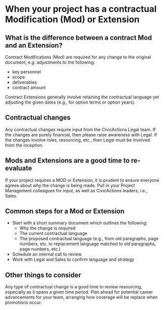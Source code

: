 # When your project has a contractual Modification (Mod) or Extension

## What is the difference between a contract Mod and an Extension?

Contract Modifications (Mod) are required for any change to the original document, e.g. adjustments to the following:

-   key personnel
-   scope
-   deliverables
-   contract amount

Contract Extensions generally involve retaining the contractual language yet adjusting the given dates (e.g., for option terms or option years).

## Contractual changes

Any contractual changes require input from the CivicActions Legal team. If the changes are purely financial, then please raise awareness with Legal. If the changes involve roles, resourcing, etc., then Legal must be involved from the inception. 

## Mods and Extensions are a good time to re-evaluate

If your project requires a MOD or Extension, it is prudent to ensure everyone agrees about <i>why</i> the change is being made. Pull in your Project Management colleagues for input, as well as CivicActions leaders, i.e., Sales.

## Common steps for a Mod or Extension

-   Start with a short summary document which outlines the following:
    -   Why the change is required
    -   The current contractual language
    -   The proposed contractual language (e.g., from old paragraphs, page numbers, etc. to replacement language matched to old paragraphs, page numbers, etc.)
-   Schedule an internal call to review
-   Work with Legal and Sales to confirm language and strategy

## Other things to consider

Any type of contractual change is a good time to review resourcing, especially as it spans a given time period. Plan ahead for potential career advancements for your team, arranging how coverage will be replace when promotions occur. 







